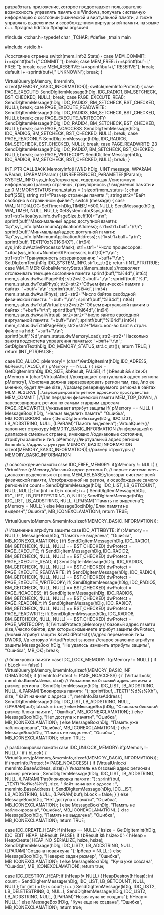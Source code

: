# 
разработать приложение, которое предоставляет пользователю возможность управлять памятью в Windows, получать системную информацию о состоянии физической и виртуальной памяти, а также управлять выделением и освобождением виртуальной памяти. на языке c++
#pragma hdrstop
#pragma argsused
 
#include <tchar.h>
  typedef char _TCHAR;
  #define _tmain main
 
 
#include <stdio.h>
 
//состояние страниц
switch(mem_info2.State)
{
case MEM_COMMIT:
i+=sprintf(buf+i," COMMIT ");
break;
case MEM_FREE:
i+=sprintf(buf+i," FREE ");
break;
case MEM_RESERVE:
i+=sprintf(buf+i," RESERVE");
break;
default:
i+=sprintf(buf+i," UNKNOWN");
break;
}
 
VirtualQuery(pMemory, &memInfo,
sizeof(MEMORY_BASIC_INFORMATION));
switch(memInfo.Protect)
{
case PAGE_EXECUTE:
SendDlgItemMessage(hDlg, IDC_RADIO1, BM_SETCHECK,
BST_CHECKED, NULL);
break;
case PAGE_EXECUTE_READ:
SendDlgItemMessage(hDlg, IDC_RADIO2, BM_SETCHECK,
BST_CHECKED, NULL);
break;
case PAGE_EXECUTE_READWRITE:
SendDlgItemMessage(hDlg, IDC_RADIO3, BM_SETCHECK,
BST_CHECKED, NULL);
break;
case PAGE_EXECUTE_WRITECOPY:
SendDlgItemMessage(hDlg, IDC_RADIO4, BM_SETCHECK,
BST_CHECKED, NULL);
break;
case PAGE_NOACCESS:
SendDlgItemMessage(hDlg, IDC_RADIO5, BM_SETCHECK,
BST_CHECKED, NULL);
break;
case PAGE_READONLY:
SendDlgItemMessage(hDlg, IDC_RADIO6, BM_SETCHECK,
BST_CHECKED, NULL);
break;
case PAGE_READWRITE:
23
SendDlgItemMessage(hDlg, IDC_RADIO7, BM_SETCHECK,
BST_CHECKED, NULL);
break;
case PAGE_WRITECOPY:
SendDlgItemMessage(hDlg, IDC_RADIO8, BM_SETCHECK,
BST_CHECKED, NULL);
break;
}
 
   INT_PTR CALLBACK MemoryInfo(HWND hDlg, UINT message,
WPARAM wParam, LPARAM lParam)
{
UNREFERENCED_PARAMETER(lParam);
SYSTEM_INFO sys_info;//структура, содержащая
//системную информацию (размер страницы, гранулярность
// выделения памяти и др.0
MEMORYSTATUS mem_status = { sizeof(mem_status) };
char buff[256];
string str1="Размер страницы памяти:";
string str2="Байт свободно в страничном файле:";
switch (message)
{
case WM_INITDIALOG:
SetTimer(hDlg,TIMER,1*500,NULL);
SendMessage(hDlg, WM_TIMER, NULL, NULL);
GetSystemInfo(&sys_info);
str1=str1+itoa(sys_info.dwPageSize,buff,10)+"\r\n";
sprintf(buff,"Максимальный адрес доступной памяти:
%p",sys_info.lpMaximumApplicationAddress);
str1=str1+buff+"\r\n";
     sprintf(buff,"Минимальный адрес доступной памяти:
%p",sys_info.lpMinimumApplicationAddress);
str1=str1+buff+"\r\n";
sprintf(buff, TEXT("0x%016I64X"), ( int64)
sys_info.dwActiveProcessorMask);
str1=str1+"Число процессоров:
"+itoa(sys_info.dwNumberOfProcessors,buff,10)+"\r\n";
str1=str1+"Гранулярность резервирования:
"+buff+"\r\n";
SetDlgItemText(hDlg,IDC_SYSTEM_INFO,str1.c_str());
return (INT_PTR)TRUE;
case WM_TIMER:
GlobalMemoryStatus(&mem_status);//позволяет отслеживать текущее состояние памяти
sprintf(buff,"%I64d",( int64)
mem_status.dwAvailPageFile);
str2=str2+buff+"\r\n";
sprintf(buff,"%d", mem_status.dwTotalPhys);
str2=str2+"Объем физической памяти в байтах:
"+buff+"\r\n";
sprintf(buff,"%I64d",( int64)
mem_status.dwAvailPhys);
str2=str2+"Число байтов свободной физической памяти:
"+buff+"\r\n";
sprintf(buff,"%I64d",( int64)
mem_status.dwTotalVirtual);
str2=str2+"Объем виртуальной памяти в байтах):
"+buff+"\r\n";
sprintf(buff,"%I64d",( int64)
mem_status.dwAvailVirtual);
str2=str2+"Число байтов свободной виртуальной памяти:
"+buff+"\r\n";
sprintf(buff,"%I64d",( int64)
mem_status.dwTotalPageFile);
str2=str2+"Макс. кол-во байт в стран. файле на hdd:
"+buff+"\r\n";
sprintf(buff,"%d",mem_status.dwMemoryLoad);
str2=str2+"Насколько занята подсистема управления памятью: "+buff+"\r\n";
SetDlgItemText(hDlg,IDC_MEMORY_STATUS,str2.c_str());
return TRUE;
}
return (INT_PTR)FALSE;
 
case IDC_ALLOC:
pMemory1= (char*)GetDlgItemInt(hDlg,IDC_ADRESS,
&bResult, FALSE);
if ( pMemory == NULL )
{
size = GetDlgItemInt(hDlg,IDC_SIZE, &bResult, FALSE);
if ( bResult && size>0)
pMemory = (char*)VirtualAlloc(
//возвращает виртуальный адрес региона
pMemory1,
//система должна зарезервировать регион там, где,
//по ее мнению, будет лучше
size , //размер резервируемого региона в байтах
MEM_RESERVE |
//зарезервировать регион адресного пространства
MEM_COMMIT | //Для передачи физической памяти
MEM_TOP_DOWN,
//зарезервировать регион по самым старшим адресам
PAGE_READWRITE);//указывает атрибут защиты
if( pMemory == NULL )
MessageBox( hDlg, "Нельзя выделить память", "Ошибка",
MB_ICONERROR);
else
{
SendDlgItemMessage(hDlg, IDC_LIST, LB_ADDSTRING,
NULL, (LPARAM)"Память выделена");
VirtualQuery(//заполняет структуру MEMORY_BASIC_INFORMATION
//информацией о диапазоне смежных страниц, имеющих
//одинаковые состояние, атрибуты защиты и тип.
pMemory,//виртуальный адрес региона
&memInfo,//адрес структуры MEMORY_BASIC_INFORMATION
sizeof(MEMORY_BASIC_INFORMATION));//размер структуры
// MEMORY_BASIC_INFORMATION
 
// освобождение памяти
case IDC_FREE_MEMORY:
if(pMemory != NULL)
{
VirtualFree (pMemory,//базовый адрес региона
0, // вернет системе весь диапазон выделенных страниц
MEM_RELEASE);//возврат системе всей физической памяти,
//отображенной на регион, и освобождение самого региона
int count = SendDlgItemMessage(hDlg, IDC_LIST, LB_GETCOUNT,
NULL, NULL);
for (int i = 0; i< count; i++ )
SendDlgItemMessage(hDlg, IDC_LIST, LB_DELETESTRING, 0, NULL);
SendDlgItemMessage(hDlg, IDC_LIST, LB_ADDSTRING, NULL,
(LPARAM)"Память не выделена");
pMemory = NULL;
}
else MessageBox(hDlg,"Блок памяти не выделен","Ошибка",
MB_ICONEXCLAMATION);
return TRUE;
 
VirtualQuery(pMemory,&memInfo,sizeof(MEMORY_BASIC_INFORMATION));
 
// Изменение атрибута защиты
case IDC_ATTRIBYTE:
if (pMemory == NULL)
{
MessageBox(hDlg, "Память не выделена", "Ошибка",
MB_ICONEXCLAMATION);
}
if( SendDlgItemMessage(hDlg, IDC_RADIO1, BM_GETCHECK, NULL,
NULL) == BST_CHECKED)
dwProtect = PAGE_EXECUTE;
if( SendDlgItemMessage(hDlg, IDC_RADIO2, BM_GETCHECK, NULL,
NULL) == BST_CHECKED)
dwProtect = PAGE_EXECUTE_READ;
if( SendDlgItemMessage(hDlg, IDC_RADIO3, BM_GETCHECK, NULL,
NULL) == BST_CHECKED)
dwProtect = PAGE_EXECUTE_READWRITE;
if( SendDlgItemMessage(hDlg, IDC_RADIO4, BM_GETCHECK, NULL,
NULL) == BST_CHECKED)
dwProtect = PAGE_EXECUTE_WRITECOPY;
if( SendDlgItemMessage(hDlg, IDC_RADIO5, BM_GETCHECK, NULL,
NULL) == BST_CHECKED)
dwProtect = PAGE_NOACCESS;
  if( SendDlgItemMessage(hDlg, IDC_RADIO6, BM_GETCHECK, NULL,
NULL) == BST_CHECKED)
dwProtect = PAGE_READONLY;
if( SendDlgItemMessage(hDlg, IDC_RADIO7, BM_GETCHECK, NULL,
NULL) == BST_CHECKED)
dwProtect = PAGE_READWRITE;
if( SendDlgItemMessage(hDlg, IDC_RADIO8, BM_GETCHECK, NULL,
NULL) == BST_CHECKED)
dwProtect = PAGE_WRITECOPY;
if( !VirtualProtect( pMemory,// базовый адрес памяти
size,//число байтов, для которых изменяете атрибут защиты
dwProtect, //новый атрибут защиты
&dwOldProtect))//адрес переменной типа DWORD,
//в которую VirtualProtect заносит
//старое значение атрибута защиты
MessageBox( hDlg, "Не удалось изменить атрибуты защиты",
"Ошибка", MB_OK);
break;
 
// блокировка памяти
case IDC_LOCK_MEMORY:
if(pMemory != NULL)
{
if ( bLock == false)
{
VirtualQuery(pMemory,&memInfo,sizeof(MEMORY_BASIC_INF
ORMATION));
if (memInfo.Protect != PAGE_NOACCESS)
{
if (VirtualLock( memInfo.BaseAddress, size))
// Указатель на базовый адрес региона и размер региона
{
SendDlgItemMessage(hDlg, IDC_LIST, LB_ADDSTRING,
NULL, (LPARAM)"Блокировка памяти: ");
sprintf(buf, _TEXT("%d%s%Xh"), size, " байт начиная
с адреса : ", memInfo.BaseAddress );
SendDlgItemMessage(hDlg, IDC_LIST, LB_ADDSTRING,
NULL, (LPARAM)buf);
bLock = true;
}
else MessageBox(hDlg, "Слишком большой размер блока
памяти", "Ошибка", MB_ICONEXCLAMATION);
}
else MessageBox(hDlg, "Нет доступа к памяти", "Ошибка",
MB_ICONEXCLAMATION);
}
else MessageBox(hDlg, "Память уже заблокирована", "Ошибка",
MB_ICONEXCLAMATION);
}
else MessageBox(hDlg, "Память не выделена", "Ошибка",
MB_ICONEXCLAMATION);
return TRUE;
 
// разблокировка памяти
case IDC_UNLOCK_MEMORY:
if(pMemory != NULL)
{
if ( bLock )
{
VirtualQuery(pMemory,&memInfo,sizeof(MEMORY_BASIC_INFORMATION));
if (memInfo.Protect != PAGE_NOACCESS)
{
if (VirtualUnlock( memInfo.BaseAddress, size))
// Указатель на базовый адрес регионаи размер региона
{
SendDlgItemMessage(hDlg, IDC_LIST, LB_ADDSTRING,
NULL, (LPARAM)"Разблокировка памяти: ");
sprintf(buf, _TEXT("%d%s%Xh"), size, " байт начиная с
адреса : ", memInfo.BaseAddress );
SendDlgItemMessage(hDlg, IDC_LIST, LB_ADDSTRING,
NULL, (LPARAM)buf);
bLock = false;
}
}
else MessageBox(hDlg, "Нет доступа к памяти", "Ошибка",
MB_ICONEXCLAMATION);
}
else MessageBox(hDlg, "Память не заблокирована", "Ошибка",
MB_ICONEXCLAMATION);
}
else MessageBox(hDlg, "Память не выделена", "Ошибка",
MB_ICONEXCLAMATION);
return TRUE;
 
case IDC_CREATE_HEAP:
if (hHeap == NULL)
{
hsize = GetDlgItemInt(hDlg, IDC_EDIT_HEAP, &bResult,
FALSE);
if ( bResult && hsize>0 )
{
hHeap = HeapCreate( HEAP_NO_SERIALIZE, hsize, hsize);
SendDlgItemMessage(hDlg, IDC_LIST2, LB_ADDSTRING,
NULL, (LPARAM)"Создана новая куча ");
lpHeap = NULL;
}
else MessageBox(hDlg, "Неверно задан размер", "Ошибка", MB_ICONEXCLAMATION);
}
else MessageBox(hDlg, "Куча уже создана", "Ошибка",
MB_ICONEXCLAMATION);
return true;
 
 case IDC_DESTROY_HEAP:
if (hHeap != NULL)
{
HeapDestroy(hHeap);
int count = SendDlgItemMessage(hDlg, IDC_LIST,
LB_GETCOUNT, NULL, NULL);
for (int i = 0; i< count; i++ )
SendDlgItemMessage(hDlg, IDC_LIST2, LB_DELETESTRING,
0, NULL);
SendDlgItemMessage(hDlg, IDC_LIST2, LB_ADDSTRING,
NULL, (LPARAM)"Новая куча не создана");
hHeap = NULL;
}
else MessageBox(hDlg, "Куча еще не создана", "Ошибка", MB_ICONEXCLAMATION);
return true;
